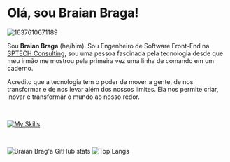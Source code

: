 # Olá, sou Braian Braga! 

![1637610671189](https://user-images.githubusercontent.com/53615642/222939008-5381f1ae-e61e-4e0d-bc24-2b5a9cd9eed3.jpg)

Sou **Braian Braga** (he/him). Sou Engenheiro de Software Front-End na [SPTECH Consulting](https://github.com/BandTec), sou uma pessoa fascinada pela tecnologia desde que meu irmão me mostrou pela primeira vez uma linha de comando em um caderno.

Acredito que a tecnologia tem o poder de mover a gente, de nos transformar e de nos levar além dos nossos limites. Ela nos permite criar, inovar e transformar o mundo ao nosso redor.

</br>

[![My Skills](https://skillicons.dev/icons?i=js,nodejs,vue,vite,react,redux,sass,tailwind,bootstrap,figma,git,github,linux,docker)](https://skillicons.dev)

</br>

![Braian Brag'a GitHub stats](https://github-readme-stats.vercel.app/api?username=euBraianBraga&count_private=true)
![Top Langs](https://github-readme-stats.vercel.app/api/top-langs/?username=euBraianBraga&layout=compact)
